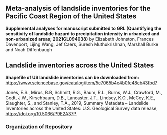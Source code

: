 ## Meta-analysis of landslide inventories for the Pacific Coast Region of the United States

**Supplemental analyses for manuscript submitted to GRL (Quantifying the sensitivity of landslide hazard to precipitation intensity in urbanized and non-urbanized areas; 2021GL094038)** by Elizabeth Johnston, Frances Davenport, Lijing Wang, Jef Caers, Suresh Muthukrishnan, Marshall Burke and Noah Diffenbaugh 

## Landslide inventories across the United States

**Shapefile of US landslide inventories can be downloaded from:** https://www.sciencebase.gov/catalog/item/5c7065b4e4b0fe48cb43fbd7

Jones, E.S., Mirus, B.B, Schmitt, R.G., Baum, R.L., Burns, W.J., Crawford, M., Godt, J.W., Kirschbaum, D.B., Lancaster, J.T., Lindsey, K.O., McCoy, K.E., Slaughter, S., and Stanley, T.A., 2019, Summary Metadata – Landslide Inventories across the United States: U.S. Geological Survey data release, https://doi.org/10.5066/P9E2A37P.

### Organization of Repository 
